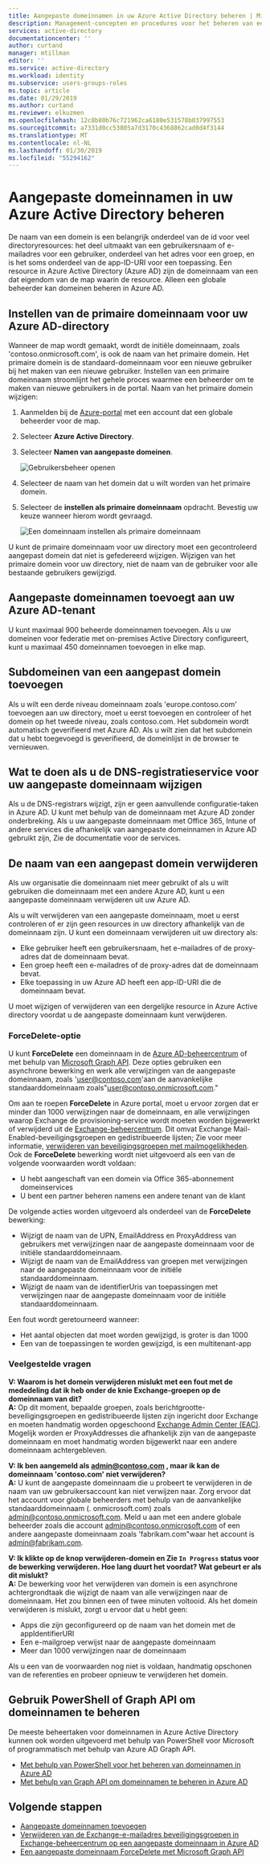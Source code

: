 ```yaml
---
title: Aangepaste domeinnamen in uw Azure Active Directory beheren | Microsoft Docs
description: Management-concepten en procedures voor het beheren van een domeinnaam in Azure Active Directory
services: active-directory
documentationcenter: ''
author: curtand
manager: mtillman
editor: ''
ms.service: active-directory
ms.workload: identity
ms.subservice: users-groups-roles
ms.topic: article
ms.date: 01/29/2019
ms.author: curtand
ms.reviewer: elkuzmen
ms.openlocfilehash: 12c8b80b76c721962ca6180e531578b037997553
ms.sourcegitcommit: a7331d0cc53805a7d3170c4368862cad0d4f3144
ms.translationtype: MT
ms.contentlocale: nl-NL
ms.lasthandoff: 01/30/2019
ms.locfileid: "55294162"
---
```

# <a name="managing-custom-domain-names-in-your-azure-active-directory"></a>Aangepaste domeinnamen in uw Azure Active Directory beheren

De naam van een domein is een belangrijk onderdeel van de id voor veel directoryresources: het deel uitmaakt van een gebruikersnaam of e-mailadres voor een gebruiker, onderdeel van het adres voor een groep, en is het soms onderdeel van de app-ID-URI voor een toepassing. Een resource in Azure Active Directory (Azure AD) zijn de domeinnaam van een dat eigendom van de map waarin de resource. Alleen een globale beheerder kan domeinen beheren in Azure AD.

## <a name="set-the-primary-domain-name-for-your-azure-ad-directory"></a>Instellen van de primaire domeinnaam voor uw Azure AD-directory

Wanneer de map wordt gemaakt, wordt de initiële domeinnaam, zoals 'contoso.onmicrosoft.com', is ook de naam van het primaire domein. Het primaire domein is de standaard-domeinnaam voor een nieuwe gebruiker bij het maken van een nieuwe gebruiker. Instellen van een primaire domeinnaam stroomlijnt het gehele proces waarmee een beheerder om te maken van nieuwe gebruikers in de portal. Naam van het primaire domein wijzigen:

1. Aanmelden bij de [Azure-portal](https://portal.azure.com) met een account dat een globale beheerder voor de map.
2. Selecteer **Azure Active Directory**.
3. Selecteer **Namen van aangepaste domeinen**.
  
   ![Gebruikersbeheer openen](./media/domains-manage/add-custom-domain.png)
4. Selecteer de naam van het domein dat u wilt worden van het primaire domein.
5. Selecteer de **instellen als primaire domeinnaam** opdracht. Bevestig uw keuze wanneer hierom wordt gevraagd.
  
   ![Een domeinnaam instellen als primaire domeinnaam](./media/domains-manage/make-primary-domain.png)

U kunt de primaire domeinnaam voor uw directory moet een gecontroleerd aangepast domein dat niet is gefedereerd wijzigen. Wijzigen van het primaire domein voor uw directory, niet de naam van de gebruiker voor alle bestaande gebruikers gewijzigd.

## <a name="add-custom-domain-names-to-your-azure-ad-tenant"></a>Aangepaste domeinnamen toevoegt aan uw Azure AD-tenant

U kunt maximaal 900 beheerde domeinnamen toevoegen. Als u uw domeinen voor federatie met on-premises Active Directory configureert, kunt u maximaal 450 domeinnamen toevoegen in elke map.

## <a name="add-subdomains-of-a-custom-domain"></a>Subdomeinen van een aangepast domein toevoegen

Als u wilt een derde niveau domeinnaam zoals 'europe.contoso.com' toevoegen aan uw directory, moet u eerst toevoegen en controleer of het domein op het tweede niveau, zoals contoso.com. Het subdomein wordt automatisch geverifieerd met Azure AD. Als u wilt zien dat het subdomein dat u hebt toegevoegd is geverifieerd, de domeinlijst in de browser te vernieuwen.

## <a name="what-to-do-if-you-change-the-dns-registrar-for-your-custom-domain-name"></a>Wat te doen als u de DNS-registratieservice voor uw aangepaste domeinnaam wijzigen

Als u de DNS-registrars wijzigt, zijn er geen aanvullende configuratie-taken in Azure AD. U kunt met behulp van de domeinnaam met Azure AD zonder onderbreking. Als u uw aangepaste domeinnaam met Office 365, Intune of andere services die afhankelijk van aangepaste domeinnamen in Azure AD gebruikt zijn, Zie de documentatie voor de services.

## <a name="delete-a-custom-domain-name"></a>De naam van een aangepast domein verwijderen

Als uw organisatie die domeinnaam niet meer gebruikt of als u wilt gebruiken die domeinnaam met een andere Azure AD, kunt u een aangepaste domeinnaam verwijderen uit uw Azure AD.

Als u wilt verwijderen van een aangepaste domeinnaam, moet u eerst controleren of er zijn geen resources in uw directory afhankelijk van de domeinnaam zijn. U kunt een domeinnaam verwijderen uit uw directory als:

* Elke gebruiker heeft een gebruikersnaam, het e-mailadres of de proxy-adres dat de domeinnaam bevat.
* Een groep heeft een e-mailadres of de proxy-adres dat de domeinnaam bevat.
* Elke toepassing in uw Azure AD heeft een app-ID-URI die de domeinnaam bevat.

U moet wijzigen of verwijderen van een dergelijke resource in Azure Active directory voordat u de aangepaste domeinnaam kunt verwijderen.

### <a name="forcedelete-option"></a>ForceDelete-optie

U kunt **ForceDelete** een domeinnaam in de [Azure AD-beheercentrum](https://aad.portal.azure.com) of met behulp van [Microsoft Graph API](https://developer.microsoft.com/en-us/graph/docs/api-reference/beta/api/domain_forcedelete). Deze opties gebruiken een asynchrone bewerking en werk alle verwijzingen van de aangepaste domeinnaam, zoals 'user@contoso.com'aan de aanvankelijke standaarddomeinnaam zoals"user@contoso.onmicrosoft.com." 

Om aan te roepen **ForceDelete** in Azure portal, moet u ervoor zorgen dat er minder dan 1000 verwijzingen naar de domeinnaam, en alle verwijzingen waarop Exchange de provisioning-service wordt moeten worden bijgewerkt of verwijderd uit de [ Exchange-beheercentrum](https://outlook.office365.com/ecp/). Dit omvat Exchange Mail-Enabled-beveiligingsgroepen en gedistribueerde lijsten; Zie voor meer informatie, [verwijderen van beveiligingsgroepen met mailmogelijkheden](https://technet.microsoft.com/library/bb123521(v=exchg.160).aspx#Remove%20mail-enabled%20security%20groups). Ook de **ForceDelete** bewerking wordt niet uitgevoerd als een van de volgende voorwaarden wordt voldaan:

* U hebt aangeschaft van een domein via Office 365-abonnement domeinservices
* U bent een partner beheren namens een andere tenant van de klant

De volgende acties worden uitgevoerd als onderdeel van de **ForceDelete** bewerking:

* Wijzigt de naam van de UPN, EmailAddress en ProxyAddress van gebruikers met verwijzingen naar de aangepaste domeinnaam voor de initiële standaarddomeinnaam.
* Wijzigt de naam van de EmailAddress van groepen met verwijzingen naar de aangepaste domeinnaam voor de initiële standaarddomeinnaam.
* Wijzigt de naam van de identifierUris van toepassingen met verwijzingen naar de aangepaste domeinnaam voor de initiële standaarddomeinnaam.

Een fout wordt geretourneerd wanneer:

* Het aantal objecten dat moet worden gewijzigd, is groter is dan 1000
* Een van de toepassingen te worden gewijzigd, is een multitenant-app

### <a name="frequently-asked-questions"></a>Veelgestelde vragen

**V: Waarom is het domein verwijderen mislukt met een fout met de mededeling dat ik heb onder de knie Exchange-groepen op de domeinnaam van dit?** <br>
**A:** Op dit moment, bepaalde groepen, zoals berichtgrootte-beveiligingsgroepen en gedistribueerde lijsten zijn ingericht door Exchange en moeten handmatig worden opgeschoond [Exchange Admin Center (EAC)](https://outlook.office365.com/ecp/). Mogelijk worden er ProxyAddresses die afhankelijk zijn van de aangepaste domeinnaam en moet handmatig worden bijgewerkt naar een andere domeinnaam achtergebleven. 

**V: Ik ben aangemeld als admin@contoso.com , maar ik kan de domeinnaam 'contoso.com' niet verwijderen?**<br>
**A:** U kunt de aangepaste domeinnaam die u probeert te verwijderen in de naam van uw gebruikersaccount kan niet verwijzen naar. Zorg ervoor dat het account voor globale beheerders met behulp van de aanvankelijke standaarddomeinnaam (. onmicrosoft.com) zoals admin@contoso.onmicrosoft.com. Meld u aan met een andere globale beheerder zoals die account admin@contoso.onmicrosoft.com of een andere aangepaste domeinnaam zoals 'fabrikam.com"waar het account is admin@fabrikam.com.

**V: Ik klikte op de knop verwijderen-domein en Zie `In Progress` status voor de bewerking verwijderen. Hoe lang duurt het voordat? Wat gebeurt er als dit mislukt?**<br>
**A:** De bewerking voor het verwijderen van domein is een asynchrone achtergrondtaak die wijzigt de naam van alle verwijzingen naar de domeinnaam. Het zou binnen een of twee minuten voltooid. Als het domein verwijderen is mislukt, zorgt u ervoor dat u hebt geen:

* Apps die zijn geconfigureerd op de naam van het domein met de appIdentifierURI
* Een e-mailgroep verwijst naar de aangepaste domeinnaam
* Meer dan 1000 verwijzingen naar de domeinnaam

Als u een van de voorwaarden nog niet is voldaan, handmatig opschonen van de referenties en probeer opnieuw te verwijderen het domein.

## <a name="use-powershell-or-graph-api-to-manage-domain-names"></a>Gebruik PowerShell of Graph API om domeinnamen te beheren

De meeste beheertaken voor domeinnamen in Azure Active Directory kunnen ook worden uitgevoerd met behulp van PowerShell voor Microsoft of programmatisch met behulp van Azure AD Graph API.

* [Met behulp van PowerShell voor het beheren van domeinnamen in Azure AD](https://msdn.microsoft.com/library/azure/e1ef403f-3347-4409-8f46-d72dafa116e0#BKMK_ManageDomains)
* [Met behulp van Graph API om domeinnamen te beheren in Azure AD](https://msdn.microsoft.com/Library/Azure/Ad/Graph/api/domains-operations)

## <a name="next-steps"></a>Volgende stappen

* [Aangepaste domeinnamen toevoegen](/azure/active-directory/fundamentals/add-custom-domain?context=azure/active-directory/users-groups-roles/context/ugr-context)
* [Verwijderen van de Exchange-e-mailadres beveiligingsgroepen in Exchange-beheercentrum op een aangepaste domeinnaam in Azure AD](https://technet.microsoft.com/library/bb123521(v=exchg.160).aspx#Remove%20mail-enabled%20security%20groups)
* [Een aangepaste domeinnaam ForceDelete met Microsoft Graph API](https://developer.microsoft.com/en-us/graph/docs/api-reference/beta/api/domain_forcedelete)
